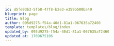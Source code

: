 ```yaml
---
id: d5fe93b3-5fb8-47f8-b2e3-e359b500ba49
blueprint: page
title: Blog
author: 095d9275-f54a-40d1-81a1-067635a72460
template: templates/blog/index
updated_by: 095d9275-f54a-40d1-81a1-067635a72460
updated_at: 1709675106
---
```

